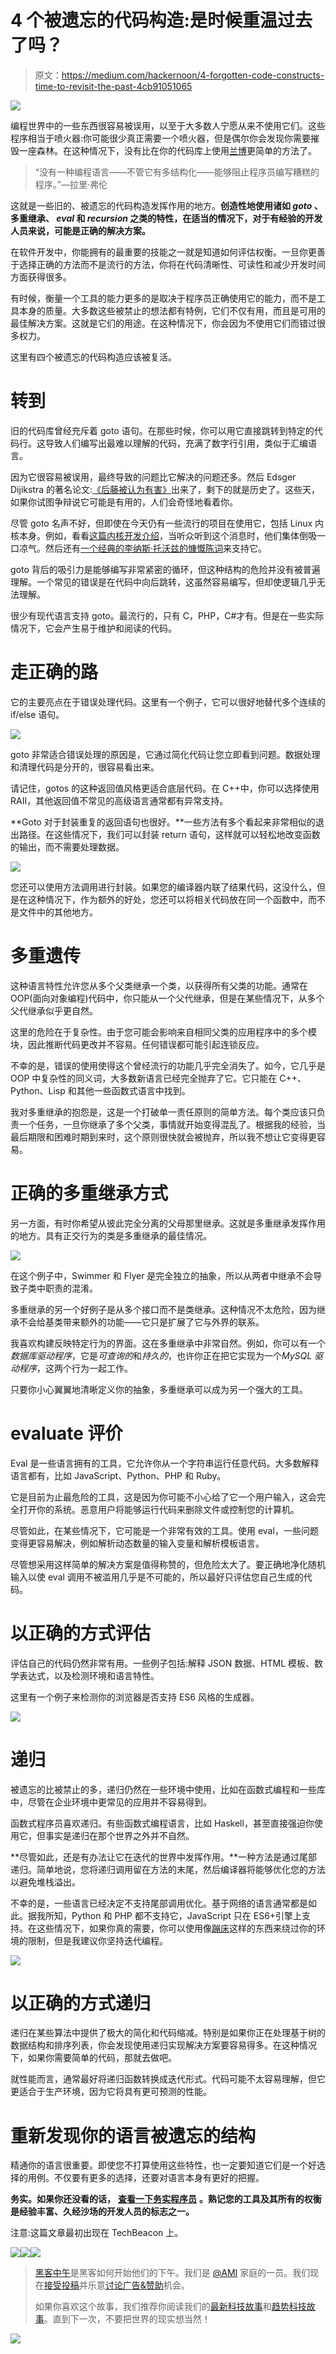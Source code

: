 # 4 个被遗忘的代码构造:是时候重温过去了吗？

> 原文：<https://medium.com/hackernoon/4-forgotten-code-constructs-time-to-revisit-the-past-4cb91051065>

![](img/b32f6b16f8a3555580cfa0b6406bff83.png)

编程世界中的一些东西很容易被误用，以至于大多数人宁愿从来不使用它们。这些程序相当于喷火器:你可能很少真正需要一个喷火器，但是偶尔你会发现你需要摧毁一座森林。在这种情况下，没有比在你的代码库上使用[兰博](https://hackernoon.com/tagged/rambo)更简单的方法了。

> “没有一种编程语言——不管它有多结构化——能够阻止程序员编写糟糕的程序。”—拉里·弗伦

这就是一些旧的、被遗忘的代码构造发挥作用的地方。**创造性地使用诸如 *goto* 、多重继承、 *eval* 和 *recursion* 之类的特性，在适当的情况下，对于有经验的开发人员来说，可能是正确的解决方案。**

在软件开发中，你能拥有的最重要的技能之一就是知道如何评估权衡。一旦你更善于选择正确的方法而不是流行的方法，你将在代码清晰性、可读性和减少开发时间方面获得很多。

有时候，衡量一个工具的能力更多的是取决于程序员正确使用它的能力，而不是工具本身的质量。大多数这些被禁止的想法都有特例，它们不仅有用，而且是可用的最佳解决方案。这就是它们的用途。在这种情况下，你会因为不使用它们而错过很多权力。

这里有四个被遗忘的代码构造应该被复活。

# 转到

旧的代码库曾经充斥着 goto 语句。在那些时候，你可以用它直接跳转到特定的代码行。这导致人们编写出最难以理解的代码，充满了数字行引用，类似于汇编语言。

因为它很容易被误用，最终导致的问题比它解决的问题还多。然后 Edsger Dijikstra 的著名论文:[《后藤被认为有害》](http://www.u.arizona.edu/~rubinson/copyright_violations/Go_To_Considered_Harmful.html)出来了，剩下的就是历史了。这些天，如果你试图争辩说它可能是有用的，人们会奇怪地看着你。

尽管 goto 名声不好，但即使在今天仍有一些流行的项目在使用它，包括 Linux 内核本身。例如，看看[这篇内核开发介绍](https://www.youtube.com/watch?v=LLBrBBImJt4)，当听众听到这个消息时，他们集体倒吸一口凉气。然后还有[一个经典的李纳斯·托沃兹的慷慨陈词](http://koblents.com/Ches/Links/Month-Mar-2013/20-Using-Goto-in-Linux-Kernel-Code/)来支持它。

goto 背后的吸引力是能够编写非常紧密的循环，但这种结构的危险并没有被普遍理解。一个常见的错误是在代码中向后跳转，这虽然容易编写，但却使逻辑几乎无法理解。

很少有现代语言支持 goto。最流行的，只有 C，PHP，C#才有。但是在一些实际情况下，它会产生易于维护和阅读的代码。

# 走正确的路

它的主要亮点在于错误处理代码。这里有一个例子，它可以很好地替代多个连续的 if/else 语句。

![](img/fd26b11ace5a38bc7770127dedd6fce7.png)

goto 非常适合错误处理的原因是，它通过简化代码让您立即看到问题。数据处理和清理代码是分开的，很容易看出来。

请记住，gotos 的这种返回值风格更适合底层代码。在 C++中，你可以选择使用 RAII，其他返回值不常见的高级语言通常都有异常支持。

**Goto 对于封装重复的返回语句也很好。**一些方法有多个看起来非常相似的退出路径。在这些情况下，我们可以封装 return 语句，这样就可以轻松地改变函数的输出，而不需要处理数据。

![](img/186455672930c6d8c6580db884e8c7b8.png)

您还可以使用方法调用进行封装。如果您的编译器内联了结果代码，这没什么，但是在这种情况下，作为额外的好处，您还可以将相关代码放在同一个函数中，而不是文件中的其他地方。

# 多重遗传

这种语言特性允许您从多个父类继承一个类，以获得所有父类的功能。通常在 OOP(面向对象编程)代码中，你只能从一个父代继承，但是在某些情况下，从多个父代继承似乎更自然。

这里的危险在于复杂性。由于您可能会影响来自相同父类的应用程序中的多个模块，因此推断代码更改并不容易。任何错误都可能引起连锁反应。

不幸的是，错误的使用使得这个曾经流行的功能几乎完全消失了。如今，它几乎是 OOP 中复杂性的同义词，大多数新语言已经完全抛弃了它。它只能在 C++、Python、Lisp 和其他一些函数式语言中找到。

我对多重继承的抱怨是，这是一个打破单一责任原则的简单方法。每个类应该只负责一个任务，一旦你继承了多个父类，事情就开始变得混乱了。根据我的经验，当最后期限和困难时期到来时，这个原则很快就会被抛弃，所以我不想让它变得更容易。

# 正确的多重继承方式

另一方面，有时你希望从彼此完全分离的父母那里继承。这就是多重继承发挥作用的地方。具有正交行为的类是多重继承的最佳情况。

![](img/11b06efad05dea40a6c27f4e6a5efd0a.png)

在这个例子中，Swimmer 和 Flyer 是完全独立的抽象，所以从两者中继承不会导致子类中职责的混淆。

多重继承的另一个好例子是从多个接口而不是类继承。这种情况不太危险，因为继承不会给基类带来额外的功能——它只是扩展了它与外界的联系。

我喜欢构建反映特定行为的界面。这在多重继承中非常自然。例如，你可以有一个*数据库驱动程序*，它是*可查询的*和*持久的*，也许你正在把它实现为一个*MySQL 驱动程序*，这两个行为一起工作。

只要你小心翼翼地清晰定义你的抽象，多重继承可以成为另一个强大的工具。

# evaluate 评价

Eval 是一些语言拥有的工具，它允许你从一个字符串运行任意代码。大多数解释语言都有，比如 JavaScript、Python、PHP 和 Ruby。

它是目前为止最危险的工具，这是因为你可能不小心给了它一个用户输入，这会完全打开你的系统。恶意用户将能够运行代码来删除文件或控制您的计算机。

尽管如此，在某些情况下，它可能是一个非常有效的工具。使用 eval，一些问题变得更容易解决，例如解析动态数量的输入变量和解析模板语言。

尽管想采用这样简单的解决方案是值得称赞的，但危险太大了。要正确地净化随机输入以使 eval 调用不被滥用几乎是不可能的，所以最好只评估您自己生成的代码。

# 以正确的方式评估

评估自己的代码仍然非常有用。一些例子包括:解释 JSON 数据、HTML 模板、数学表达式，以及检测环境和语言特性。

这里有一个例子来检测你的浏览器是否支持 ES6 风格的生成器。

![](img/6faa8494e8f9485a5504dbb9b6765749.png)

# 递归

被遗忘的比被禁止的多，递归仍然在一些环境中使用，比如在函数式编程和一些库中，尽管在企业环境中更常见的应用并不容易得到。

函数式程序员喜欢递归。有些函数式编程语言，比如 Haskell，甚至直接强迫你使用它，但事实是递归在那个世界之外并不自然。

**尽管如此，还是有办法让它在迭代的世界中发挥作用。**一种方法是通过尾部递归。简单地说，您将递归调用留在方法的末尾，然后编译器将能够优化您的方法以避免堆栈溢出。

不幸的是，一些语言已经决定不支持尾部调用优化。基于网络的语言通常都是如此。据我所知，Python 和 PHP 都不支持它，JavaScript 只在 ES6+引擎上支持。在这些情况下，如果你真的需要，你可以使用像[蹦床](https://en.wikipedia.org/wiki/Trampoline_(computing))这样的东西来绕过你的环境的限制，但是我建议你坚持迭代编程。

![](img/4e636d9d84691c6c3930662f0942eb81.png)

# 以正确的方式递归

递归在某些算法中提供了极大的简化和代码缩减。特别是如果你正在处理基于树的数据结构和排序列表，你会发现使用递归实现解决方案要容易得多。在这种情况下，如果你需要简单的代码，那就去做吧。

就性能而言，通常最好将递归函数转换成迭代形式。代码可能不太容易理解，但它更适合于生产环境，因为它将具有更可预测的性能。

# 重新发现你的语言被遗忘的结构

精通你的语言很重要。即使您不打算使用这些特性，也一定要知道它们是一个好选择的用例。不仅要有更多的选择，还要对语言本身有更好的把握。

**务实。如果你还没看的话，** [**查看一下务实程序员**](https://www.amazon.com/Pragmatic-Programmer-Journeyman-Master/dp/020161622X/ref=as_li_ss_tl?ie=UTF8&linkCode=ll1&tag=chrimaiospo06-20&linkId=5c3de0674b934bfcd9286ecf14f338be) **。熟记您的工具及其所有的权衡是经验丰富、久经沙场的开发人员的标志之一。**

注意:这篇文章最初出现在 TechBeacon 上。

[![](img/50ef4044ecd4e250b5d50f368b775d38.png)](http://bit.ly/HackernoonFB)[![](img/979d9a46439d5aebbdcdca574e21dc81.png)](https://goo.gl/k7XYbx)[![](img/2930ba6bd2c12218fdbbf7e02c8746ff.png)](https://goo.gl/4ofytp)

> [黑客中午](http://bit.ly/Hackernoon)是黑客如何开始他们的下午。我们是 [@AMI](http://bit.ly/atAMIatAMI) 家庭的一员。我们现在[接受投稿](http://bit.ly/hackernoonsubmission)并乐意[讨论广告&赞助](mailto:partners@amipublications.com)机会。
> 
> 如果你喜欢这个故事，我们推荐你阅读我们的[最新科技故事](http://bit.ly/hackernoonlatestt)和[趋势科技故事](https://hackernoon.com/trending)。直到下一次，不要把世界的现实想当然！

![](img/be0ca55ba73a573dce11effb2ee80d56.png)
